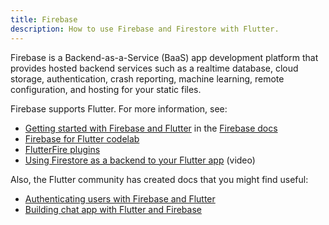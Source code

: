 ```yaml
---
title: Firebase
description: How to use Firebase and Firestore with Flutter.
---
```


Firebase is a Backend-as-a-Service (BaaS) app development platform
that provides hosted backend services such as a realtime database,
cloud storage, authentication, crash reporting, machine learning,
remote configuration, and hosting for your static files.

Firebase supports Flutter. For more information, see:

* [Getting started with Firebase and
   Flutter](https://firebase.google.com/docs/flutter/setup)
   in the [Firebase docs](https://firebase.google.com/docs)
* [Firebase for Flutter
   codelab](https://codelabs.developers.google.com/codelabs/flutter-firebase/#0)
* [FlutterFire
  plugins](https://github.com/flutter/plugins/blob/master/FlutterFire.md)
* [Using Firestore as a backend to your Flutter
   app](https://youtu.be/DqJ_KjFzL9I) (video)

Also, the Flutter community has created docs that you might find useful:

* [Authenticating users with Firebase and
   Flutter](https://flutterdoc.com/mobileauthenticating-users-with-firebase-and-flutter-240c5557ac7f)
* [Building chat app with Flutter and
   Firebase](https://medium.com/flutter-community/building-a-chat-app-with-flutter-and-firebase-from-scratch-9eaa7f41782e)
